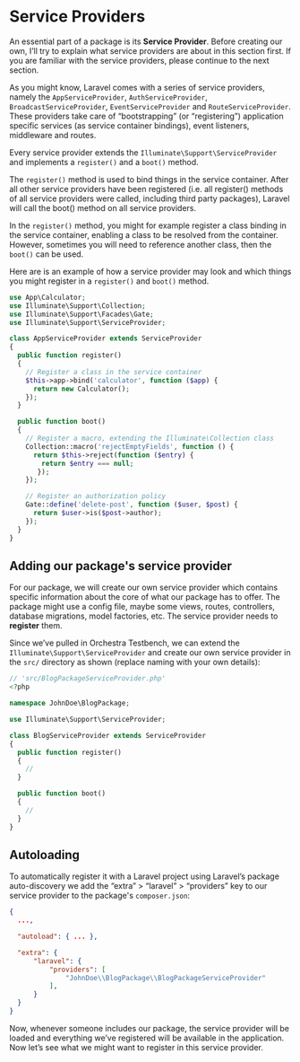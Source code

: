 # Service Providers

An essential part of a package is its **Service Provider**. Before creating our own, I’ll try to explain what service providers are about in this section first. If you are familiar with the service providers, please continue to the next section.

As you might know, Laravel comes with a series of service providers, namely the `AppServiceProvider`, `AuthServiceProvider`, `BroadcastServiceProvider`, `EventServiceProvider` and `RouteServiceProvider`. These providers take care of “bootstrapping” (or “registering”) application specific services (as service container bindings), event listeners, middleware and routes. 

Every service provider extends the `Illuminate\Support\ServiceProvider` and implements a `register()` and a `boot()` method.

The `register()` method is used to bind things in the service container. After all other service providers have been registered (i.e. all register() methods of all service providers were called, including third party packages), Laravel will call the boot() method on all service providers.

In the `register()` method, you might for example register a class binding in the service container, enabling a class to be resolved from the container. However, sometimes you will need to reference another class, then the `boot()` can be used.

Here are is an example of how a service provider may look and which things you might register in a `register()` and `boot()` method.

```php
use App\Calculator;
use Illuminate\Support\Collection;
use Illuminate\Support\Facades\Gate;
use Illuminate\Support\ServiceProvider;

class AppServiceProvider extends ServiceProvider
{
  public function register()
  {
    // Register a class in the service container
    $this->app->bind('calculator', function ($app) {
      return new Calculator();
    });
  }

  public function boot()
  {
    // Register a macro, extending the Illuminate\Collection class
    Collection::macro('rejectEmptyFields', function () {
      return $this->reject(function ($entry) {
        return $entry === null;
       });
    });

    // Register an authorization policy
    Gate::define('delete-post', function ($user, $post) {
      return $user->is($post->author);
    });
  }
}
```

## Adding our package's service provider
For our package, we will create our own service provider which contains specific information about the core of what our package has to offer. The package might use a config file, maybe some views, routes, controllers, database migrations, model factories, etc. The service provider needs to **register** them.

Since we’ve pulled in Orchestra Testbench, we can extend the `Illuminate\Support\ServiceProvider` and create our own service provider in the `src/` directory as shown (replace naming with your own details):

```php
// 'src/BlogPackageServiceProvider.php'
<?php

namespace JohnDoe\BlogPackage;

use Illuminate\Support\ServiceProvider;

class BlogServiceProvider extends ServiceProvider
{
  public function register()
  {
    // 
  }

  public function boot()
  {
    // 
  }
}
```

## Autoloading
To automatically register it with a Laravel project using Laravel’s package auto-discovery we add the “extra” > “laravel” > “providers” key to our service provider to the package's `composer.json`:

```json
{
  ...,

  "autoload": { ... },

  "extra": {
      "laravel": {
          "providers": [
              "JohnDoe\\BlogPackage\\BlogPackageServiceProvider"
          ],
      }
  }
}
```

Now, whenever someone includes our package, the service provider will be loaded and everything we’ve registered will be available in the application. Now let’s see what we might want to register in this service provider. 